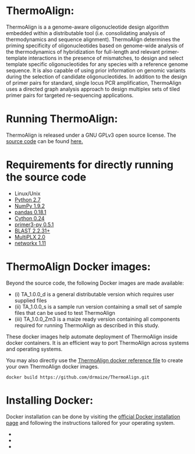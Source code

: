 ThermoAlign:
================================================
ThermoAlign is a a genome-aware oligonucleotide design algorithm embedded within a distributable tool (i.e. consolidating analysis of thermodynamics and sequence alignment). ThermoAlign determines the priming specificity of oligonucleotides based on genome-wide analysis of the thermodynamics of hybridization for full-length and relevant primer-template interactions in the presence of mismatches, to design and select template specific oligonucleotides for any species with a reference genome sequence. It is also capable of using prior information on genomic variants during the selection of candidate oligonucleotides. In addition to the design of primer pairs for standard, single locus PCR amplification, ThermoAlign uses a directed graph analysis approach to design multiplex sets of tiled primer pairs for targeted re-sequencing applications.


Running ThermoAlign:
================================================
ThermoAlign is released under a GNU GPLv3 open source license. The [source code](https://github.com/drmaize/ThermoAlign/tree/master/TA_codes) can be found [here.](https://github.com/drmaize/ThermoAlign/tree/master/TA_codes)


Requirements for directly running the source code
================================================
* Linux/Unix
* [Python  2.7](http://python.org/)
* [NumPy   1.9.2](http://www.numpy.org/)
* [pandas  0.18.1](http://pandas.pydata.org/)
* [Cython  0.24](http://cython.org/)
* [primer3-py  0.5.1](https://pypi.python.org/pypi/primer3-py)
* [BLAST   2.2.31+](http://blast.ncbi.nlm.nih.gov/Blast.cgi)
* [MultiPLX    2.0](http://bioinfo.ut.ee/download/dl.php?file=24)
* [networkx    1.11](https://networkx.github.io/)


ThermoAlign Docker images:
================================================
Beyond the source code, the following Docker images are made available: 
* (i) TA_1.0.0_d is a general distributable version which requires user supplied files
* (ii) TA_1.0.0_s is a sample run version containing a small set of sample files that can be used to test ThermoAlign
* (iii) TA_1.0.0_Zm3 is a maize ready version containing all components required for running ThermoAlign as described in this study.

These docker images help automate deployment of ThermoAlign inside docker containers. It is an efficient way to port ThermoAlign across systems and operating systems.

You may also directly use the [ThermoAlign docker reference file](https://github.com/drmaize/ThermoAlign/blob/master/Dockerfile) to create your own ThermoAlign docker images.
    
    docker build https://github.com/drmaize/ThermoAlign.git

Installing Docker:
================================================
Docker installation can be done by visiting the [official Docker installation page](https://docs.docker.com/engine/installation/) and following the instructions tailored for your operating system.





*





*


















*
